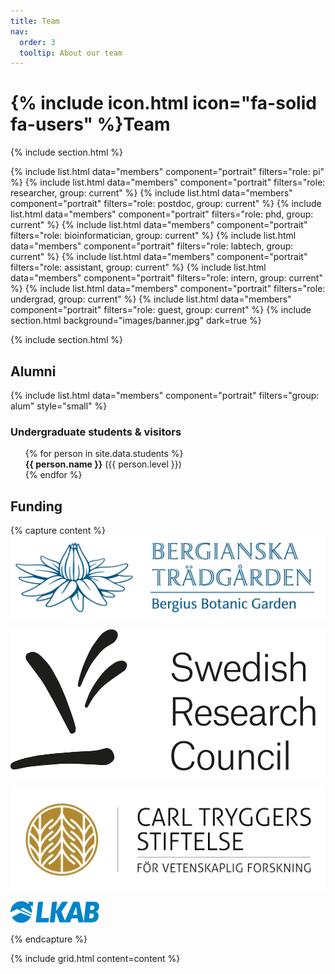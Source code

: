 ```yaml
---
title: Team
nav:
  order: 3
  tooltip: About our team
---
```


# {% include icon.html icon="fa-solid fa-users" %}Team

{% include section.html %}

{% include list.html data="members" component="portrait" filters="role: pi" %}
{% include list.html data="members" component="portrait" filters="role: researcher, group: current" %}
{% include list.html data="members" component="portrait" filters="role: postdoc, group: current" %}
{% include list.html data="members" component="portrait" filters="role: phd, group: current" %}
{% include list.html data="members" component="portrait" filters="role: bioinformatician, group: current" %}
{% include list.html data="members" component="portrait" filters="role: labtech, group: current" %}
{% include list.html data="members" component="portrait" filters="role: assistant, group: current" %}
{% include list.html data="members" component="portrait" filters="role: intern, group: current" %}
{% include list.html data="members" component="portrait" filters="role: undergrad, group: current" %}
{% include list.html data="members" component="portrait" filters="role: guest, group: current" %}
{% include section.html background="images/banner.jpg" dark=true %}

{% include section.html %}

## Alumni

{% include list.html data="members" component="portrait" filters="group: alum" style="small" %}

### Undergraduate students & visitors
<ul style="list-style: none;">
  {% for person in site.data.students %}
      <li><b>{{ person.name }}</b> ({{ person.level }})</li>
  {% endfor %}
</ul>

## Funding

{% capture content %}
[![Bergianska stiftelsen](/images/funding_logos/bergianska.png)](https://www.bergianska.se/)

[![Vetenskapsrådet](/images/funding_logos/vr.png)](https://www.vr.se/)

[![Carl Tryggers stiftelse](/images/funding_logos/CTS_logotyp.svg)](https://www.carltryggersstiftelse.se/)

[![LKAB Kiruna](/images/funding_logos/LKAB_logo_blue.svg)](https://lkab.com/en/)

{% endcapture %}

{% include grid.html content=content %}
